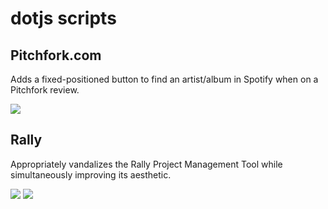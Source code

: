 # dotjs scripts


## Pitchfork.com

Adds a fixed-positioned button to find an artist/album in Spotify when on a Pitchfork review.

<img src="http://f.cl.ly/items/3S312u3G3y323c183V1Y/Screen%20Shot%202011-10-11%20at%2011.02.24%20AM.png" />

## Rally

Appropriately vandalizes the Rally Project Management Tool while simultaneously improving its aesthetic.

<img src="http://f.cl.ly/items/0N2e3n2d3d372t3r0X0l/Screen%20Shot%202011-10-11%20at%2011.00.38%20AM.png" />

<img src="http://f.cl.ly/items/0a0L213g3L0m2D2N0O0P/Screen%20Shot%202011-10-11%20at%2011.04.51%20AM.png" />

